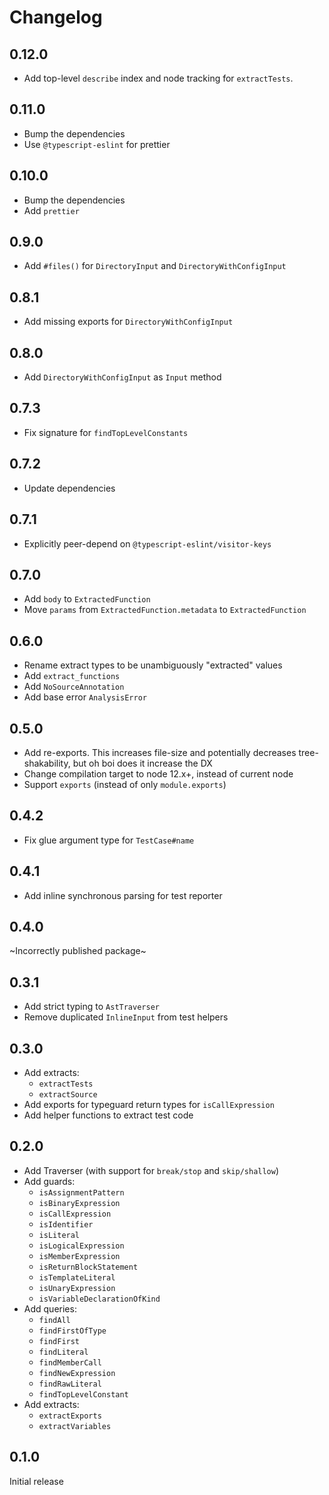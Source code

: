 # Changelog

## 0.12.0

- Add top-level `describe` index and node tracking for `extractTests`.

## 0.11.0

- Bump the dependencies
- Use `@typescript-eslint` for prettier

## 0.10.0

- Bump the dependencies
- Add `prettier`

## 0.9.0

- Add `#files()` for `DirectoryInput` and `DirectoryWithConfigInput`

## 0.8.1

- Add missing exports for `DirectoryWithConfigInput`

## 0.8.0

- Add `DirectoryWithConfigInput` as `Input` method

## 0.7.3

- Fix signature for `findTopLevelConstants`

## 0.7.2

- Update dependencies

## 0.7.1

- Explicitly peer-depend on `@typescript-eslint/visitor-keys`

## 0.7.0

- Add `body` to `ExtractedFunction`
- Move `params` from `ExtractedFunction.metadata` to `ExtractedFunction`

## 0.6.0

- Rename extract types to be unambiguously "extracted" values
- Add `extract_functions`
- Add `NoSourceAnnotation`
- Add base error `AnalysisError`

## 0.5.0

- Add re-exports. This increases file-size and potentially decreases tree-shakability, but oh boi does it increase the DX
- Change compilation target to node 12.x+, instead of current node
- Support `exports` (instead of only `module.exports`)

## 0.4.2

- Fix glue argument type for `TestCase#name`

## 0.4.1

- Add inline synchronous parsing for test reporter

## 0.4.0

~Incorrectly published package~

## 0.3.1

- Add strict typing to `AstTraverser`
- Remove duplicated `InlineInput` from test helpers

## 0.3.0

- Add extracts:
  - `extractTests`
  - `extractSource`
- Add exports for typeguard return types for `isCallExpression`
- Add helper functions to extract test code

## 0.2.0

- Add Traverser (with support for `break/stop` and `skip/shallow`)
- Add guards:
  - `isAssignmentPattern`
  - `isBinaryExpression`
  - `isCallExpression`
  - `isIdentifier`
  - `isLiteral`
  - `isLogicalExpression`
  - `isMemberExpression`
  - `isReturnBlockStatement`
  - `isTemplateLiteral`
  - `isUnaryExpression`
  - `isVariableDeclarationOfKind`
- Add queries:
  - `findAll`
  - `findFirstOfType`
  - `findFirst`
  - `findLiteral`
  - `findMemberCall`
  - `findNewExpression`
  - `findRawLiteral`
  - `findTopLevelConstant`
- Add extracts:
  - `extractExports`
  - `extractVariables`

## 0.1.0

Initial release
